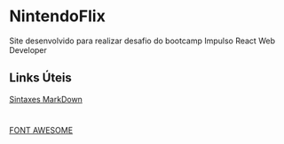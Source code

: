 # NintendoFlix
Site desenvolvido para realizar desafio do bootcamp Impulso React Web Developer

## Links Úteis
[Sintaxes MarkDown](https://docs.github.com/pt/github/writing-on-github/getting-started-with-writing-and-formatting-on-github/basic-writing-and-formatting-syntax)
#
[FONT AWESOME](https://fontawesome.com/)
